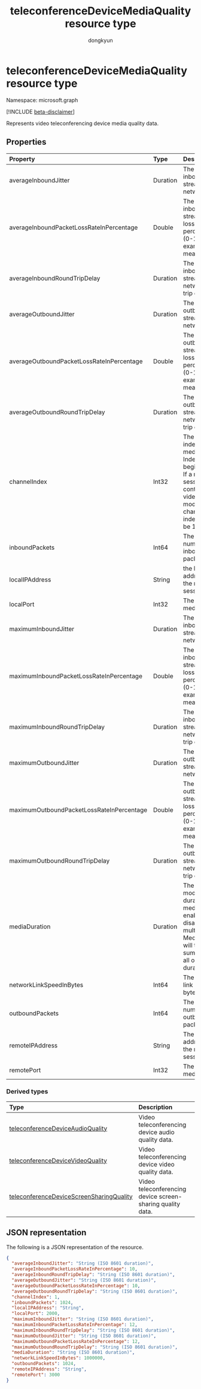 ﻿---
title: "teleconferenceDeviceMediaQuality resource type"
description: "Video teleconferencing device media quality data."
localization_priority: Normal
author: "dongkyun"
ms.prod: "cloud-communications"
doc_type: "resourcePageType"
---

# teleconferenceDeviceMediaQuality resource type

Namespace: microsoft.graph

[!INCLUDE [beta-disclaimer](../../includes/beta-disclaimer.md)]

Represents video teleconferencing device media quality data.

## Properties

| Property                                  | Type     | Description                                                                                                                               |
| :---------------------------------------- | :------- | :---------------------------------------------------------------------------------------------------------------------------------------- |
| averageInboundJitter                      | Duration | The average inbound stream network jitter.                                                                                                |
| averageInboundPacketLossRateInPercentage  | Double   | The average inbound stream packet loss rate in percentage (0-100). For example, 0.01 means 0.01%.                                         |
| averageInboundRoundTripDelay              | Duration | The average inbound stream network round trip delay.                                                                                      |
| averageOutboundJitter                     | Duration | The average outbound stream network jitter.                                                                                               |
| averageOutboundPacketLossRateInPercentage | Double   | The average outbound stream packet loss rate in percentage (0-100). For example, 0.01 means 0.01%.                                        |
| averageOutboundRoundTripDelay             | Duration | The average outbound stream network round trip delay.                                                                                     |
| channelIndex                              | Int32    | The channel index of media. Indexing begins with 1.  If a media session contains 3 video modalities, channel indexes will be 1, 2, and 3. |
| inboundPackets                            | Int64    | The total number of the inbound packets.                                                                                                  |
| localIPAddress                            | String   | the local IP address for the media session.                                                                                               |
| localPort                                 | Int32    | The local media port.                                                                                                                     |
| maximumInboundJitter                      | Duration | The maximum inbound stream network jitter.                                                                                                |
| maximumInboundPacketLossRateInPercentage  | Double   | The maximum inbound stream packet loss rate in percentage (0-100). For example, 0.01 means 0.01%.                                         |
| maximumInboundRoundTripDelay              | Duration | The maximum inbound stream network round trip delay.                                                                                      |
| maximumOutboundJitter                     | Duration | The maximum outbound stream network jitter.                                                                                               |
| maximumOutboundPacketLossRateInPercentage | Double   | The maximum outbound stream packet loss rate in percentage (0-100). For example, 0.01 means 0.01%.                                        |
| maximumOutboundRoundTripDelay             | Duration | The maximum outbound stream network round trip delay.                                                                                     |
| mediaDuration                             | Duration | The total modality duration. If the media enabled and disabled multiple times, MediaDuration will the summation of all of the durations.  |
| networkLinkSpeedInBytes                   | Int64    | The network link speed in bytes                                                                                                           |
| outboundPackets                           | Int64    | The total number of the outbound packets.                                                                                                 |
| remoteIPAddress                           | String   | The remote IP address for the media session.                                                                                              |
| remotePort                                | Int32    | The remote media port.                                                                                                                    |

### Derived types

| Type                                                                                    | Description                                                |
| :-------------------------------------------------------------------------------------- | :--------------------------------------------------------- |
| [teleconferenceDeviceAudioQuality](teleconferencedeviceaudioquality.md)                 | Video teleconferencing device audio quality data.          |
| [teleconferenceDeviceVideoQuality](teleconferencedevicevideoquality.md)                 | Video teleconferencing device video quality data.          |
| [teleconferenceDeviceScreenSharingQuality](teleconferencedevicescreensharingquality.md) | Video teleconferencing device screen-sharing quality data. |

## JSON representation

The following is a JSON representation of the resource.

<!-- {
  "blockType": "resource",
  "optionalProperties": [

  ],
  "@odata.type": "microsoft.graph.teleconferenceDeviceMediaQuality",
  "baseType": null
}-->

```json
{
  "averageInboundJitter": "String (ISO 8601 duration)",
  "averageInboundPacketLossRateInPercentage": 10,
  "averageInboundRoundTripDelay": "String (ISO 8601 duration)",
  "averageOutboundJitter": "String (ISO 8601 duration)",
  "averageOutboundPacketLossRateInPercentage": 10,
  "averageOutboundRoundTripDelay": "String (ISO 8601 duration)",
  "channelIndex": 1,
  "inboundPackets": 1024,
  "localIPAddress": "String",
  "localPort": 2000,
  "maximumInboundJitter": "String (ISO 8601 duration)",
  "maximumInboundPacketLossRateInPercentage": 12,
  "maximumInboundRoundTripDelay": "String (ISO 8601 duration)",
  "maximumOutboundJitter": "String (ISO 8601 duration)",
  "maximumOutboundPacketLossRateInPercentage": 12,
  "maximumOutboundRoundTripDelay": "String (ISO 8601 duration)",
  "mediaDuration": "String (ISO 8601 duration)",
  "networkLinkSpeedInBytes": 1000000,
  "outboundPackets": 1024,
  "remoteIPAddress": "String",
  "remotePort": 3000
}
```

<!-- uuid: 16cd6b66-4b1a-43a1-adaf-3a886856ed98
2019-02-04 14:57:30 UTC -->

<!-- {
  "type": "#page.annotation",
  "description": "teleconferenceDeviceMediaQuality resource",
  "keywords": "",
  "section": "documentation",
  "tocPath": ""
}-->
